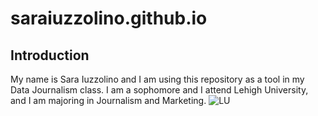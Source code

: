 # saraiuzzolino.github.io
## Introduction
My name is Sara Iuzzolino and I am using this repository as a tool in my Data Journalism class. I am a sophomore and I attend Lehigh University, and I am majoring in Journalism and Marketing. 
![LU](https://www.usnews.com/dims4/USNEWS/bc84deb/17177859217/resize/800x540%3E/quality/85/?url=https%3A%2F%2Fmedia.beam.usnews.com%2F0c%2F8153695a86c9c599c8183fd82331be%2Fcollege-photo_26157.jpg)

